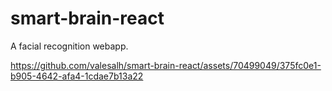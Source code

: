 # smart-brain-react
A facial recognition webapp.


https://github.com/valesalh/smart-brain-react/assets/70499049/375fc0e1-b905-4642-afa4-1cdae7b13a22

